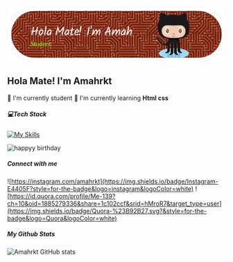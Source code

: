 ![Header](img/github-header-image.png)

## Hola Mate! I'm Amahrkt

🔭 I'm currently student
🌱 I'm currently learning **Html css**

##### 💻Tech Stack

[![My Skills](https://skillicons.dev/icons?i=html,css,perline=3)](https://skillicons.dev)

![happyy birthday](https://vignette.wikia.nocookie.net/mario/images/3/34/Mario.gif/revision/latest?cb=20180115202747)

##### Connect with me

![https://instagram.com/amahrkt](https://img.shields.io/badge/Instagram-E4405F?style=for-the-badge&logo=instagram&logoColor=white) ![https://id.quora.com/profile/Me-139?ch=10&oid=1885279336&share=1c102ccf&srid=hMroR7&target_type=user](https://img.shields.io/badge/Quora-%23B92B27.svg?&style=for-the-badge&logo=Quora&logoColor=white)

##### My Github Stats

![Amahrkt GitHub stats](https://github-readme-stats.vercel.app/api?username=amahrkt&show_icons=true&theme=calm_pink)
